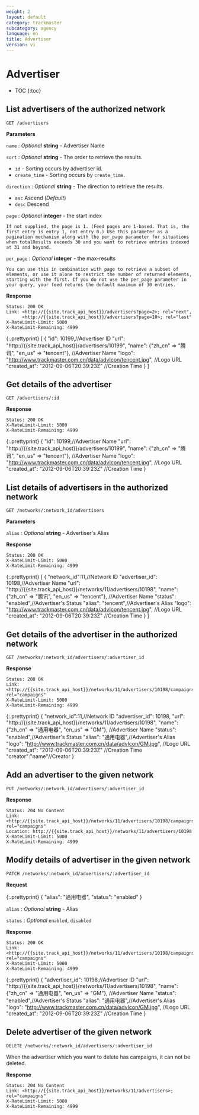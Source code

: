 ```yaml
---
weight: 2
layout: default
category: trackmaster
subcategory: agency
language: en
title: Advertiser
version: v1
---
```


# Advertiser

* TOC
{:toc}

## List advertisers of the authorized network

    GET /advertisers

**Parameters**

`name`
: _Optional_ **string** - Advertiser Name

`sort`
: _Optional_ **string** - The order to retrieve the results.

  * `id` - Sorting occurs by advertiser id.
  * `create_time` - Sorting occurs by `create_time`.

`direction`
: _Optional_ **string** - The direction to retrieve the results.

  * `asc` Ascend (_Default_)
  * `desc` Descend

`page`
: _Optional_ **integer** - the start index

	If not supplied, the page is 1. (Feed pages are 1-based. That is, the first entry is entry 1, not entry 0.) Use this parameter as a pagination mechanism along with the per_page parameter for situations when totalResults exceeds 30 and you want to retrieve entries indexed at 31 and beyond.

`per_page`
: _Optional_ **integer** - the max-results

	You can use this in combination with page to retrieve a subset of elements, or use it alone to restrict the number of returned elements, starting with the first. If you do not use the per_page parameter in your query, your feed returns the default maximum of 30 entries.

**Response**

    Status: 200 OK
    Link: <http://{{site.track_api_host}}/advertisers?page=2>; rel="next",
          <http://{{site.track_api_host}}/advertisers?page=10>; rel="last"
    X-RateLimit-Limit: 5000
    X-RateLimit-Remaining: 4999

{:.prettyprint}
    [
      {
        "id": 10199,//Advertiser ID
        "url": "http://{{site.track_api_host}}/advertisers/10199",
        "name": {"zh_cn" => "腾讯", "en_us" => "tencent"},   //Advertiser Name
        "logo": "http://www.trackmaster.com.cn/data/advIcon/tencent.jpg",  //Logo URL
        "created_at": "2012-09-06T20:39:23Z"  //Creation Time
      }
    ]


## Get details of the advertiser

    GET /advertisers/:id

**Response**

    Status: 200 OK
    X-RateLimit-Limit: 5000
    X-RateLimit-Remaining: 4999

{:.prettyprint}
    {
        "id": 10199,//Advertiser Name
        "url": "http://{{site.track_api_host}}/advertisers/10199",
        "name": {"zh_cn" => "腾讯", "en_us" => "tencent"},   //Advertiser Name
        "logo": "http://www.trackmaster.com.cn/data/advIcon/tencent.jpg",  //Logo URL
        "created_at": "2012-09-06T20:39:23Z"  //Creation Time
    }


## List details of advertisers in the authorized network

    GET /networks/:network_id/advertisers

**Parameters**

`alias`
: _Optional_ **string** - Advertiser's Alias


**Response**

    Status: 200 OK
    X-RateLimit-Limit: 5000
    X-RateLimit-Remaining: 4999

{:.prettyprint}
    [
      {
        "network_id":11,//Network ID
	    "advertiser_id": 10198,//Advertiser Name
        "url": "http://{{site.track_api_host}}/networks/11/advertisers/10198",
        "name": {"zh_cn" => "腾讯", "en_us" => "tencent"},   //Advertiser Name
        "status": "enabled",//Advertiser's Status
        "alias": "tencent",//Advertiser's Alias
        "logo": "http://www.trackmaster.com.cn/data/advIcon/tencent.jpg",  //Logo URL
        "created_at": "2012-09-06T20:39:23Z"  //Creation Time
      }
    ]

## Get details of the advertiser in the authorized network

    GET /networks/:network_id/advertisers/:advertiser_id

**Response**

    Status: 200 OK
    Link: <http://{{site.track_api_host}}/networks/11/advertisers/10198/campaigns>; rel="campaigns"
    X-RateLimit-Limit: 5000
    X-RateLimit-Remaining: 4999

{:.prettyprint}
    {
        "network_id":11,//Network ID
        "advertiser_id": 10198,
        "url": "http://{{site.track_api_host}}/networks/11/advertisers/10198",
        "name": {"zh_cn" => "通用电器", "en_us" => "GM"},   //Advertiser Name
        "status": "enabled",//Advertiser's Status
        "alias": "通用电器",//Advertiser's Alias
        "logo": "http://www.trackmaster.com.cn/data/advIcon/GM.jpg",  //Logo URL
        "created_at": "2012-09-06T20:39:23Z" //Creation Time
        "creator":"name"//Creator
    }

## Add an advertiser to the given network

    PUT /networks/:network_id/advertisers/:advertiser_id

**Response**

    Status: 204 No Content
    Link: <http://{{site.track_api_host}}/networks/11/advertisers/10198/campaigns>; rel="campaigns"
    Location: http://{{site.track_api_host}}/networks/11/advertisers/10198
    X-RateLimit-Limit: 5000
    X-RateLimit-Remaining: 4999


## Modify details of advertiser in the given network

    PATCH /networks/:network_id/advertisers/:advertiser_id

**Request**

{:.prettyprint}
    {
        "alias": "通用电器",
        "status": "enabled"
    }


`alias`
: _Optional_ **string** - Alias

`status`
: _Optional_ `enabled`, `disabled`

**Response**

    Status: 200 OK
    Link: <http://{{site.track_api_host}}/networks/11/advertisers/10198/campaigns>; rel="campaigns"
    X-RateLimit-Limit: 5000
    X-RateLimit-Remaining: 4999

{:.prettyprint}
    {
        "advertiser_id": 10198,//Advertiser ID
        "url": "http://{{site.track_api_host}}/networks/11/advertisers/10198",
        "name": {"zh_cn" => "通用电器", "en_us" => "GM"},   //Advertiser Name
        "status": "enabled",//Advertiser's Status
        "alias": "通用电器",//Advertiser's Alias
        "logo": "http://www.trackmaster.com.cn/data/advIcon/GM.jpg",  //Logo URL
        "created_at": "2012-09-06T20:39:23Z" //Creation Time
    }

## Delete advertiser of the given network

    DELETE /networks/:network_id/advertisers/:advertiser_id

When the advertiser which you want to delete has campaigns, it can not be deleted.

**Response**

    Status: 204 No Content
    Link: <http://{{site.track_api_host}}/networks/11/advertisers>; rel="campaigns"
    X-RateLimit-Limit: 5000
    X-RateLimit-Remaining: 4999


